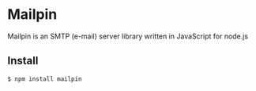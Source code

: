 # Mailpin

Mailpin is an SMTP (e-mail) server library written in JavaScript for node.js

## Install

```bash
$ npm install mailpin
```